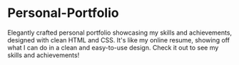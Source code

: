 # Personal-Portfolio
Elegantly crafted personal portfolio showcasing my skills and achievements, designed with clean HTML and CSS. It's like my online resume, showing off what I can do in a clean and easy-to-use design. Check it out to see my skills and achievements!
